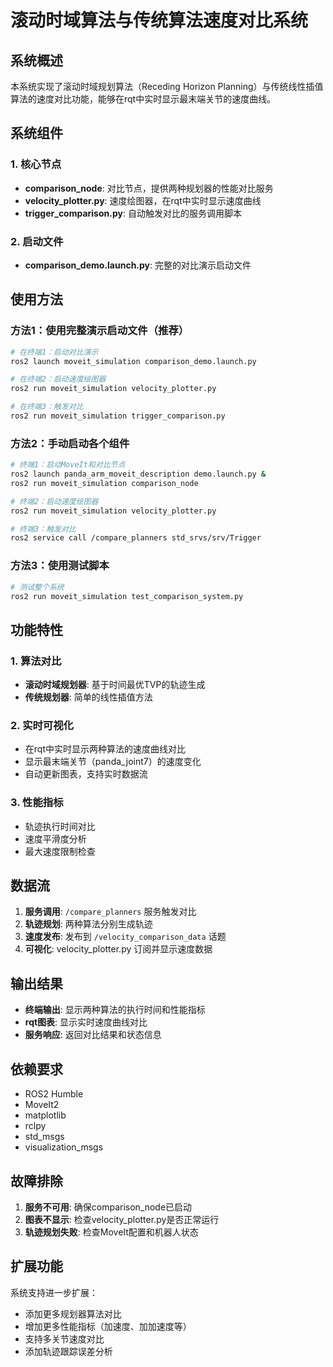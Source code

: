 # 滚动时域算法与传统算法速度对比系统

## 系统概述

本系统实现了滚动时域规划算法（Receding Horizon Planning）与传统线性插值算法的速度对比功能，能够在rqt中实时显示最末端关节的速度曲线。

## 系统组件

### 1. 核心节点
- **comparison_node**: 对比节点，提供两种规划器的性能对比服务
- **velocity_plotter.py**: 速度绘图器，在rqt中实时显示速度曲线
- **trigger_comparison.py**: 自动触发对比的服务调用脚本

### 2. 启动文件
- **comparison_demo.launch.py**: 完整的对比演示启动文件

## 使用方法

### 方法1：使用完整演示启动文件（推荐）
```bash
# 在终端1：启动对比演示
ros2 launch moveit_simulation comparison_demo.launch.py

# 在终端2：启动速度绘图器
ros2 run moveit_simulation velocity_plotter.py

# 在终端3：触发对比
ros2 run moveit_simulation trigger_comparison.py
```

### 方法2：手动启动各个组件
```bash
# 终端1：启动MoveIt和对比节点
ros2 launch panda_arm_moveit_description demo.launch.py &
ros2 run moveit_simulation comparison_node

# 终端2：启动速度绘图器
ros2 run moveit_simulation velocity_plotter.py

# 终端3：触发对比
ros2 service call /compare_planners std_srvs/srv/Trigger
```

### 方法3：使用测试脚本
```bash
# 测试整个系统
ros2 run moveit_simulation test_comparison_system.py
```

## 功能特性

### 1. 算法对比
- **滚动时域规划器**: 基于时间最优TVP的轨迹生成
- **传统规划器**: 简单的线性插值方法

### 2. 实时可视化
- 在rqt中实时显示两种算法的速度曲线对比
- 显示最末端关节（panda_joint7）的速度变化
- 自动更新图表，支持实时数据流

### 3. 性能指标
- 轨迹执行时间对比
- 速度平滑度分析
- 最大速度限制检查

## 数据流

1. **服务调用**: `/compare_planners` 服务触发对比
2. **轨迹规划**: 两种算法分别生成轨迹
3. **速度发布**: 发布到 `/velocity_comparison_data` 话题
4. **可视化**: velocity_plotter.py 订阅并显示速度数据

## 输出结果

- **终端输出**: 显示两种算法的执行时间和性能指标
- **rqt图表**: 显示实时速度曲线对比
- **服务响应**: 返回对比结果和状态信息

## 依赖要求

- ROS2 Humble
- MoveIt2
- matplotlib
- rclpy
- std_msgs
- visualization_msgs

## 故障排除

1. **服务不可用**: 确保comparison_node已启动
2. **图表不显示**: 检查velocity_plotter.py是否正常运行
3. **轨迹规划失败**: 检查MoveIt配置和机器人状态

## 扩展功能

系统支持进一步扩展：
- 添加更多规划器算法对比
- 增加更多性能指标（加速度、加加速度等）
- 支持多关节速度对比
- 添加轨迹跟踪误差分析
